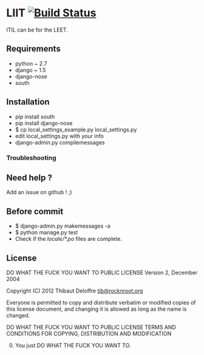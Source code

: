 # LIIT  [![Build Status](https://api.travis-ci.org/RocknRoot/LIIT.png?branch=master)](https://travis-ci.org/RocknRoot/LIIT)

ITIL can be for the LEET.

## Requirements

* python ~ 2.7
* django ~ 1.5
* django-nose
* south

## Installation

* pip install south
* pip install django-nose
* $ cp local_settings_example.py local_settings.py
* edit local_settings.py with your info
* django-admin.py compilemessages

### Troubleshooting

## Need help ?

Add an issue on github ! ;)

## Before commit

* $ django-admin.py makemessages -a
* $ python manage.py test
* Check if the _locale/*.po_ files are complete.

## License

DO WHAT THE FUCK YOU WANT TO PUBLIC LICENSE
       Version 2, December 2004

Copyright (C) 2012 Thibaut Deloffre <tib@rocknroot.org>

Everyone is permitted to copy and distribute verbatim or modified
copies of this license document, and changing it is allowed as long
as the name is changed.

DO WHAT THE FUCK YOU WANT TO PUBLIC LICENSE
TERMS AND CONDITIONS FOR COPYING, DISTRIBUTION AND MODIFICATION

0. You just DO WHAT THE FUCK YOU WANT TO.
